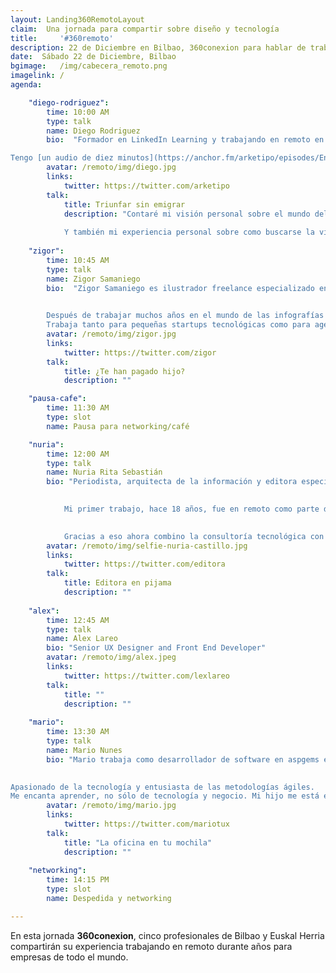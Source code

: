 ```yaml
---
layout: Landing360RemotoLayout
claim:  Una jornada para compartir sobre diseño y tecnología
title:     '#360remoto'
description: 22 de Diciembre en Bilbao, 360conexion para hablar de trabajo en remoto
date:  Sábado 22 de Diciembre, Bilbao
bgimage:   /img/cabecera_remoto.png
imagelink: /
agenda:

    "diego-rodriguez":
        time: 10:00 AM
        type: talk
        name: Diego Rodriguez
        bio:  "Formador en LinkedIn Learning y trabajando en remoto en Nitsnets.    

Tengo [un audio de diez minutos](https://anchor.fm/arketipo/episodes/En-qu-ando-metido-2018-e2kmbf) solo para contar lo que hago."
        avatar: /remoto/img/diego.jpg
        links: 
            twitter: https://twitter.com/arketipo
        talk:
            title: Triunfar sin emigrar
            description: "Contaré mi visión personal sobre el mundo del trabajo digital, un tema con el que estoy obsesionado desde hace diez años.   
              
            Y también mi experiencia personal sobre como buscarse la vida en el entorno tecnológico, crear conexiones y aprovechar las oportunidades. Un punto de vista alejado delos edulcorantes pero lleno de optimismo y energía."
            
    "zigor":
        time: 10:45 AM
        type: talk
        name: Zigor Samaniego
        bio:  "Zigor Samaniego es ilustrador freelance especializado en lettering e imagen publicitaria.  
          

        Después de trabajar muchos años en el mundo de las infografías arquitectónicas y el diseño gráfico, decide dejarlo todo y dedicarse únicamente a su faceta como ilustrador 3D. 
        Trabaja tanto para pequeñas startups tecnológicas como para agencias de publicidad tan grandes como Ogilvy Nueva York."
        avatar: /remoto/img/zigor.jpg
        links: 
            twitter: https://twitter.com/zigor
        talk:
            title: ¿Te han pagado hijo?
            description: ""

    "pausa-cafe":
        time: 11:30 AM
        type: slot
        name: Pausa para networking/café

    "nuria":
        time: 12:00 AM
        type: talk
        name: Nuria Rita Sebastián
        bio: "Periodista, arquitecta de la información y editora especializada en gestión de proyectos digitales.  

          
            Mi primer trabajo, hace 18 años, fue en remoto como parte del equipo fundador de Consumer.es y desde entonces no concibo trabajar de otra manera. 

              
            Gracias a eso ahora combino la consultoría tecnológica con mi nueva aventura: Casa Tía Julia - Refugio de Ideas, un centro de talleres y punto de encuentro en Ciria (Soria) un pueblo de 20 habitantes."
        avatar: /remoto/img/selfie-nuria-castillo.jpg
        links: 
            twitter: https://twitter.com/editora
        talk:
            title: Editora en pijama
            description: ""
    
    "alex":
        time: 12:45 AM
        type: talk
        name: Alex Lareo
        bio: "Senior UX Designer and Front End Developer"
        avatar: /remoto/img/alex.jpeg
        links: 
            twitter: https://twitter.com/lexlareo
        talk:
            title: ""
            description: ""
    
    "mario":
        time: 13:30 AM
        type: talk
        name: Mario Nunes
        bio: "Mario trabaja como desarrollador de software en aspgems en remoto y cuenta con más de quince años de experiencia en el desarrollo de software, siete de ellos trabajando en remoto.  

  
Apasionado de la tecnología y entusiasta de las metodologías ágiles. 
Me encanta aprender, no sólo de tecnología y negocio. Mi hijo me está enseñando a ser padre y a veces me pierdo cuando salgo por el monte."
        avatar: /remoto/img/mario.jpg
        links: 
            twitter: https://twitter.com/mariotux
        talk:
            title: "La oficina en tu mochila"
            description: ""
              
    "networking":
        time: 14:15 PM
        type: slot
        name: Despedida y networking 

---
```


En esta jornada **360conexion**, cinco profesionales de Bilbao y Euskal Herria compartirán su experiencia trabajando en remoto durante años para empresas de todo el mundo.  
